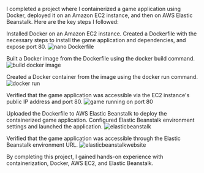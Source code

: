 I completed a project where I containerized a game application using Docker, deployed it on an Amazon EC2 instance, and then on AWS Elastic Beanstalk. Here are the key steps I followed:

Installed Docker on an Amazon EC2 instance.
Created a Dockerfile with the necessary steps to install the game application and dependencies, and expose port 80.
![nano Dockerfile](https://user-images.githubusercontent.com/91312467/229350194-6ad7850b-8bf2-4dec-bb29-abd0cc2c4939.jpg)

Built a Docker image from the Dockerfile using the docker build command.
![build docker image](https://user-images.githubusercontent.com/91312467/229350355-11b13dbe-d606-4bf3-8d57-5035d50b2bd9.jpg)

Created a Docker container from the image using the docker run command.
![docker run](https://user-images.githubusercontent.com/91312467/229350440-76d93931-c983-457c-9288-3ee0a06cac22.jpg)

Verified that the game application was accessible via the EC2 instance's public IP address and port 80.
![game running on port 80](https://user-images.githubusercontent.com/91312467/229350490-2718f34f-766f-4e32-844f-ee976d767f2f.jpg)
 
Uploaded the Dockerfile to AWS Elastic Beanstalk to deploy the containerized game application.
Configured Elastic Beanstalk environment settings and launched the application.
![elasticbeanstalk](https://user-images.githubusercontent.com/91312467/229350531-8b95c5e7-b9e3-4fc5-bbfa-b2cce954199c.jpg)

Verified that the game application was accessible through the Elastic Beanstalk environment URL.
![elasticbeanstalkwebsite](https://user-images.githubusercontent.com/91312467/229350519-f9210c4b-be7c-4fe8-bfcd-af552d9ec885.jpg)

By completing this project, I gained hands-on experience with containerization, Docker, AWS EC2, and Elastic Beanstalk.
